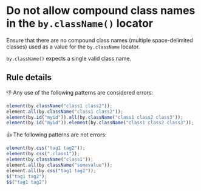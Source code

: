 # Do not allow compound class names in the `by.className()` locator

Ensure that there are no compound class names (multiple space-delimited classes) used as a value for the `by.className` locator.

`by.className()` expects a single valid class name.

## Rule details

:thumbsdown: Any use of the following patterns are considered errors:

```js
element(by.className("class1 class2"));
element.all(by.className("class1 class2"));
element(by.id("myid")).all(by.className("class1 class2 class3"));
element(by.id("myid")).element(by.className("class1 class2 class3"));
```

:thumbsup: The following patterns are not errors:

```js
element(by.css("tag1 tag2"));
element(by.css(".class1"));
element(by.className("class1"));
element.all(by.className("somevalue"));
element.all(by.css("tag1 tag2"));
$("tag1 tag2");
$$("tag1 tag2")
```
